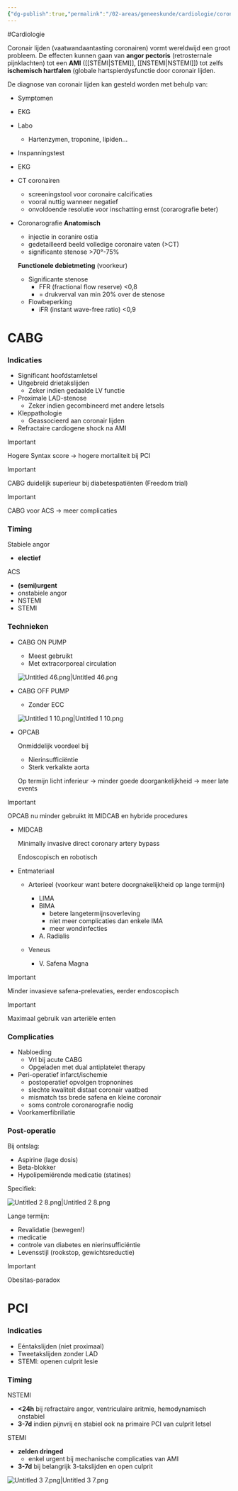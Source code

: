 ```yaml
---
{"dg-publish":true,"permalink":"/02-areas/geneeskunde/cardiologie/coronaire-bypass/","noteIcon":"","created":"2024-11-24T10:55:07.280+01:00","updated":"2024-12-31T16:51:46.553+01:00"}
---
```


#Cardiologie 


Coronair lijden (vaatwandaantasting coronairen) vormt wereldwijd een groot probleem. De effecten kunnen gaan van **angor pectoris** (retrosternale pijnklachten) tot een **AMI** ([[STEMI\|STEMI]], [[NSTEMI\|NSTEMI]]) tot zelfs **ischemisch hartfalen** (globale hartspierdysfunctie door coronair lijden.


De diagnose van coronair lijden kan gesteld worden met behulp van:
- Symptomen
- EKG
- Labo
    - Hartenzymen, troponine, lipiden…
- Inspanningstest
- EKG
- CT coronairen
    - screeningstool voor coronaire calcificaties
    - vooral nuttig wanneer negatief
    - onvoldoende resolutie voor inschatting ernst (corarografie beter)
- Coronarografie
    **Anatomisch**
    - injectie in coranire ostia
    - gedetailleerd beeld volledige coronaire vaten (>CT)
    - significante stenose >70°-75%
    
    **Functionele debietmeting** (voorkeur)
    - Significante stenose
        - FFR (fractional flow reserve) <0,8
        - = drukverval van min 20% over de stenose
    - Flowbeperking
        - iFR (instant wave-free ratio) <0,9

# CABG

### Indicaties

- Significant hoofdstamletsel
- Uitgebreid drietakslijden
    - Zeker indien gedaalde LV functie
- Proximale LAD-stenose
    - Zeker indien gecombineerd met andere letsels
- Kleppathologie
    - Geassocieerd aan coronair lijden
- Refractaire cardiogene shock na AMI

> [!important] 
> Hogere Syntax score → hogere mortaliteit bij PCI  

> [!important]  
> CABG duidelijk superieur bij diabetespatiënten (Freedom trial)  
  
> [!important]  
> CABG voor ACS → meer complicaties  


### Timing

Stabiele angor
- **electief**

ACS
- **(semi)urgent**
- onstabiele angor
- NSTEMI
- STEMI

### Technieken

- CABG ON PUMP
    - Meest gebruikt
    - Met extracorporeal circulation
    
    ![Untitled 46.png|Untitled 46.png](/img/user/05%20Toolkit/Files/Untitled%2046.png)
    
- CABG OFF PUMP
    - Zonder ECC
    
    ![Untitled 1 10.png|Untitled 1 10.png](/img/user/05%20Toolkit/Files/Untitled%201%2010.png)
    
- OPCAB
    
    Onmiddelijk voordeel bij
    - Nierinsufficiëntie
    - Sterk verkalkte aorta
    
    Op termijn licht inferieur
    → minder goede doorgankelijkheid
    → meer late events
    
> [!important]  
> OPCAB nu minder gebruikt itt MIDCAB en hybride procedures  

- MIDCAB
    
    Minimally invasive direct coronary artery bypass
    
    Endoscopisch en robotisch

- Entmateriaal
    
    - Arterieel (voorkeur want betere doorgnakelijkheid op lange termijn)
        - LIMA
        - BIMA
            - betere langetermijnsoverleving
            - niet meer complicaties dan enkele IMA
            - meer wondinfecties
        - A. Radialis
    
    - Veneus
        
        - V. Safena Magna

> [!important]  
> Minder invasieve safena-prelevaties, eerder endoscopisch  
  
> [!important]  
> Maximaal gebruik van arteriële enten  


### Complicaties

- Nabloeding
    - Vrl bij acute CABG
    - Opgeladen met dual antiplatelet therapy
- Peri-operatief infarct/ischemie
    - postoperatief opvolgen tropnonines
    - slechte kwaliteit distaat coronair vaatbed
    - mismatch tss brede safena en kleine coronair
    - soms controle coronarografie nodig
- Voorkamerfibrillatie

### Post-operatie

Bij ontslag:

- Aspirine (lage dosis)
- Beta-blokker
- Hypolipemiërende medicatie (statines)

  

Specifiek:

![Untitled 2 8.png|Untitled 2 8.png](/img/user/05%20Toolkit/Files/Untitled%202%208.png)

  

Lange termijn:

- Revalidatie (bewegen!)
- medicatie
- controle van diabetes en nierinsufficiëntie
- Levensstijl (rookstop, gewichtsreductie)

  

> [!important]  
> Obesitas-paradox  

# PCI

### Indicaties

- Eéntakslijden (niet proximaal)
- Tweetakslijden zonder LAD
- STEMI: openen culprit lesie

### Timing

NSTEMI

- **<24h** bij refractaire angor, ventriculaire aritmie, hemodynamisch onstabiel
- **3-7d** indien pijnvrij en stabiel ook na primaire PCI van culprit letsel

  

STEMI

- **zelden dringed**
    - enkel urgent bij mechanische complicaties van AMI
- **3-7d** bij belangrijk 3-takslijden en open culprit

  

![Untitled 3 7.png|Untitled 3 7.png](/img/user/05%20Toolkit/Files/Untitled%203%207.png)